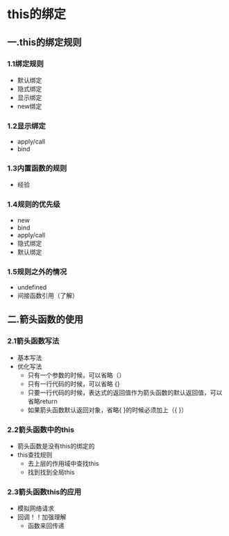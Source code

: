 # **this的绑定**

## **一.this的绑定规则**

### **1.1绑定规则**

- 默认绑定
- 隐式绑定
- 显示绑定
- new绑定

### **1.2显示绑定**

- apply/call
- bind

### **1.3内置函数的规则**

- 经验

### **1.4规则的优先级**

- new
- bind
- apply/call
- 隐式绑定
- 默认绑定

### **1.5规则之外的情况**

- undefined
- 间接函数引用（了解）



## **二.箭头函数的使用**

### **2.1箭头函数写法**

- 基本写法
- 优化写法
  - 只有一个参数的时候，可以省略（）
  - 只有一行代码的时候，可以省略 {}
  - 只要一行代码的时候，表达式的返回值作为箭头函数的默认返回值，可以省略return
  - 如果箭头函数默认返回对象，省略{ }的时候必须加上（{ }）

### **2.2箭头函数中的this**

- 箭头函数是没有this的绑定的
- this查找规则
  - 去上层的作用域中查找this
  - 找到找到全局this

### **2.3箭头函数this的应用**

- 模拟网络请求
- 回调！！加强理解
  - 函数来回传递

